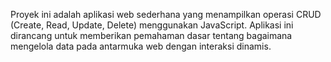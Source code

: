 Proyek ini adalah aplikasi web sederhana yang menampilkan operasi CRUD (Create, Read, Update, Delete) menggunakan JavaScript. Aplikasi ini dirancang untuk memberikan pemahaman dasar tentang bagaimana mengelola data pada antarmuka web dengan interaksi dinamis.
